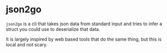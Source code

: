 json2go
=======

`json2go` is a cli that takes json data from standard input and tries to infer a struct you could use to deserialize that data.

It is largely inspired by web based tools that do the same thing, but this is local and not scary.